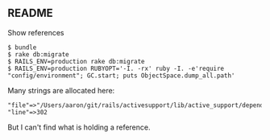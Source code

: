 ## README

Show references

```
$ bundle
$ rake db:migrate
$ RAILS_ENV=production rake db:migrate
$ RAILS_ENV=production RUBYOPT='-I. -rx' ruby -I. -e'require "config/environment"; GC.start; puts ObjectSpace.dump_all.path'
```

Many strings are allocated here:

```
"file"=>"/Users/aaron/git/rails/activesupport/lib/active_support/dependencies.rb", "line"=>302
```

But I can't find what is holding a reference.
